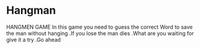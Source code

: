 # Hangman
HANGMEN GAME In this game you need to guess the correct Word to save the man without hanging .If you lose the man dies .What are you waiting for give it  a try .Go ahead
